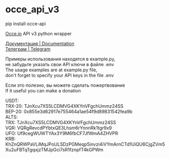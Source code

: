 # occe_api_v3  
pip install occe-api  
  
[Occe.io](http://occe.io/) API v3 python wrapper
  
[Документация | Documentation](http://occe.io/info#api)  
[Телеграм | Telegram](https://t.me/occeio)
  
Примеры использования находятся в example.py,  
не забудьте указать свои API ключи в файле .env  
The usage examples are at example.py file,  
don't forget to specify your API keys in the file .env   
  
Если это полезно, вы можете сделать пожертвование  
If it useful you can make a donation  

USDT:  
TRX-20: TJnXcu7XS5LCDMVG4XKYnVFgchUmmz24SS  
BEP-20: 0x855e3d62917e755464a1ae54f9d89831542fea9b  
ALTS:  
TRX: TJnXcu7XS5LCDMVG4XKYnVFgchUmmz24SS  
VQR: VQRgRevcdPYbtxQE3Lhsm6rYnnnRk1tgr9x9  
UFO: Uf9cegWUWTYAx3Y9M6fbCF7JfWmA4ZHVPR  
KRB: KhZnQRWPaVLiMqJPoULSDzPGMeqp5invzi4iVYmArnCTd1UiQU6CjgZVm5Xu2uFBTqTgqxjzTMJpGci7sR1fznpfT4kGPWm  
